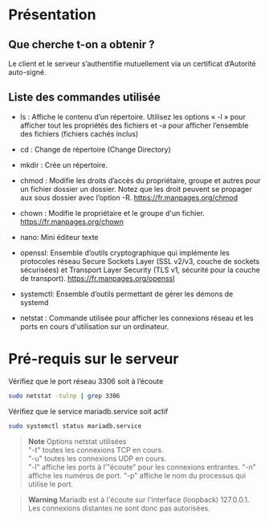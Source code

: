 # Présentation

## Que cherche t-on a obtenir ?

Le client et le serveur s’authentifie mutuellement via un certificat d’Autorité auto-signé.

## Liste des commandes utilisée

 - ls : Affiche le contenu d’un répertoire. Utilisez les options « -l » pour afficher tout les propriétés des fichiers et -a pour afficher l’ensemble des fichiers (fichiers cachés inclus)

 - cd : Change de répertoire (Change Directory)

 - mkdir : Crée un répertoire.

 - chmod : Modifie les droits d’accès du propriétaire, groupe et autres pour un fichier dossier un dossier. Notez que les droit peuvent se propager aux sous dossier avec l’option -R. https://fr.manpages.org/chmod

 - chown : Modifie le propriétaire et le groupe d'un fichier. https://fr.manpages.org/chown

 - nano: Mini éditeur texte

 - openssl: Ensemble d’outils cryptographique qui implémente les protocoles réseau Secure Sockets Layer (SSL v2/v3, couche de sockets sécurisées) et Transport Layer Security (TLS v1, sécurité pour la couche de transport). https://fr.manpages.org/openssl

 - systemctl: Ensemble d’outils permettant de gérer les démons de systemd

- netstat : Commande utilisée pour afficher les connexions réseau et les ports en cours d'utilisation sur un ordinateur.

# Pré-requis sur le serveur

Vérifiez que le port réseau 3306 soit à l’écoute
``` bash
sudo netstat -tulnp | grep 3306
```

Vérifiez que le service mariadb.service soit actif
``` bash
sudo systemctl status mariadb.service
```
> **Note**
> Options netstat utilisées \
> "-t" toutes les connexions TCP en cours.\
> "-u" toutes les connexions UDP en cours.\
> "-l" affiche les ports à l’"écoute" pour les connexions entrantes.
> "-n" affiche les numéros de port.
> "-p" affiche le nom du processus qui utilise le port.


> **Warning**
> Mariadb est à l'écoute sur l'interface (loopback) 127.0.0.1. Les connexions distantes ne sont donc pas autorisées.
